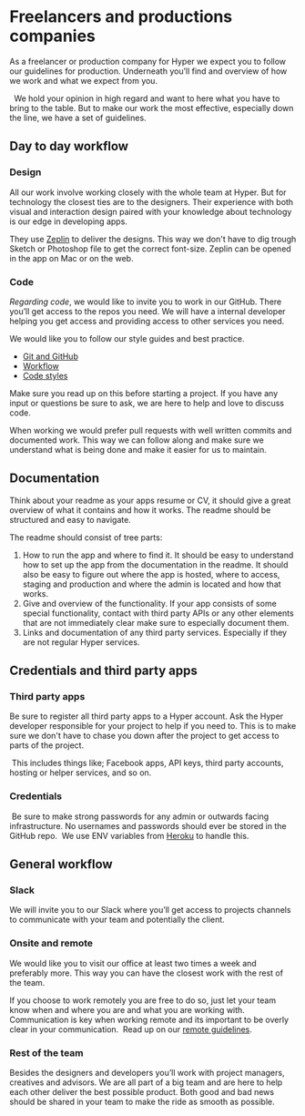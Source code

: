 # Freelancers and productions companies

As a freelancer or production company for Hyper we expect you to follow our guidelines for
production. Underneath you’ll find and overview of how we work and what we expect from you.

  We hold your opinion in high regard and want to here what you have to bring to the table. But to
make our work the most effective, especially down the line, we have a set of guidelines.  

## Day to day workflow 

### Design

All our work involve working closely with the whole team at Hyper. But for technology the closest
ties are to the designers. Their experience with both visual and interaction design paired with
your knowledge about technology is our edge in developing apps.

They use [Zeplin](https://zeplin.io/) to deliver the designs. This way we don't have to dig trough
Sketch or Photoshop file to get the correct font-size. Zeplin can be opened in the app on Mac or on
the web.

### Code

*Regarding code*, we would like to invite you to work in our GitHub. There you’ll get access to the
repos you need. We will have a internal developer helping you get access and providing access to
other services you need. 

We would like you to follow our style guides and best practice.

- [Git and GitHub](https://github.com/hyperoslo/playbook/blob/master/GIT_AND_GITHUB.md)
- [Workflow](https://github.com/hyperoslo/playbook/blob/master/WORKFLOW.md)
- [Code styles](https://github.com/hyperoslo/playbook/blob/master/CODE_STYLE.md)

Make sure you read up on this before starting a project. If you have any input or questions be sure
to ask, we are here to help and love to discuss code. 

When working we would prefer pull requests with well written commits and documented work. This way
we can follow along and make sure we understand what is being done and make it easier for us to
maintain. 

## Documentation

Think about your readme as your apps resume or CV, it should give a great overview of what it
contains and how it works. The readme should be structured and easy to navigate. 

The readme should consist of tree parts: 
1. How to run the app and where to find it. It should be easy to understand how to set up the app
from the documentation in the readme. It should also be easy to figure out where the app is hosted,
where to access, staging and production and where the admin is located and how that works. 
2. Give and overview of the functionality. If your app consists of some special functionality,
contact with third party APIs or any other elements that are not immediately clear make sure to
especially document them. 
3. Links and documentation of any third party services. Especially if they are not regular Hyper
services.

## Credentials and third party apps

### Third party apps

Be sure to register all third party apps to a Hyper account. Ask the Hyper developer responsible for
your project to help if you need to. This is to make sure we don't have to chase you down after the
project to get access to parts of the project.

 This includes things like; Facebook apps, API keys, third party accounts, hosting or helper
services, and so on.

### Credentials

 Be sure to make strong passwords for any admin or outwards facing infrastructure. No usernames and
passwords should ever be stored in the GitHub repo.  We use ENV variables from
[Heroku](https://heroku.com) to handle this.

## General workflow 

### Slack

We will invite you to our Slack where you’ll get access to projects channels to communicate with
your team and potentially the client. 

### Onsite and remote

We would like you to visit our office at least two times a week and preferably more. This way you
can have the closest work with the rest of the team.

If you choose to work remotely you are free to do so, just let your team know when and where you are
and what you are working with. Communication is key when working remote and its important to be
overly clear in your communication.  Read up on our
[remote guidelines](https://github.com/hyperoslo/playbook/blob/master/WORKING_REMOTE.md).

### Rest of the team

Besides the designers and developers you’ll work with project managers, creatives and advisors. We
are all part of a big team and are here to help each other deliver the best possible product. Both
good and bad news should be shared in your team to make the ride as smooth as possible.
